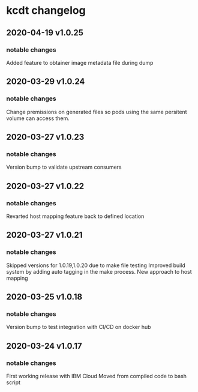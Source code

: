# kcdt changelog

## 2020-04-19 v1.0.25

### notable changes 

Added feature to obtainer image metadata file during dump

## 2020-03-29 v1.0.24

### notable changes 

Change premissions on generated files so pods using the same persitent volume can access them.

## 2020-03-27 v1.0.23

### notable changes 

Version bump to validate upstream consumers

## 2020-03-27 v1.0.22

### notable changes 

Revarted host mapping feature back to defined location

## 2020-03-27 v1.0.21

### notable changes 

Skipped versions for 1.0.19,1.0.20 due to make file testing
Improved build system by adding auto tagging in the make process.
New approach to host mapping

## 2020-03-25 v1.0.18

### notable changes 
Version bump to test integration with CI/CD on docker hub


## 2020-03-24 v1.0.17

### notable changes

First working release with IBM Cloud
Moved from compiled code to bash script